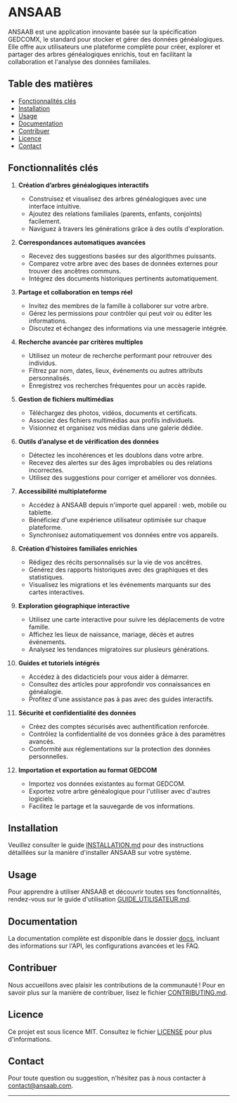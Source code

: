 # ANSAAB

ANSAAB est une application innovante basée sur la spécification GEDCOMX, le standard pour stocker et gérer des données généalogiques. Elle offre aux utilisateurs une plateforme complète pour créer, explorer et partager des arbres généalogiques enrichis, tout en facilitant la collaboration et l'analyse des données familiales.

## Table des matières

- [Fonctionnalités clés](#fonctionnalités-clés)
- [Installation](#installation)
- [Usage](#usage)
- [Documentation](#documentation)
- [Contribuer](#contribuer)
- [Licence](#licence)
- [Contact](#contact)

## Fonctionnalités clés

1. **Création d’arbres généalogiques interactifs**

   - Construisez et visualisez des arbres généalogiques avec une interface intuitive.
   - Ajoutez des relations familiales (parents, enfants, conjoints) facilement.
   - Naviguez à travers les générations grâce à des outils d'exploration.

2. **Correspondances automatiques avancées**

   - Recevez des suggestions basées sur des algorithmes puissants.
   - Comparez votre arbre avec des bases de données externes pour trouver des ancêtres communs.
   - Intégrez des documents historiques pertinents automatiquement.

3. **Partage et collaboration en temps réel**

   - Invitez des membres de la famille à collaborer sur votre arbre.
   - Gérez les permissions pour contrôler qui peut voir ou éditer les informations.
   - Discutez et échangez des informations via une messagerie intégrée.

4. **Recherche avancée par critères multiples**

   - Utilisez un moteur de recherche performant pour retrouver des individus.
   - Filtrez par nom, dates, lieux, événements ou autres attributs personnalisés.
   - Enregistrez vos recherches fréquentes pour un accès rapide.

5. **Gestion de fichiers multimédias**

   - Téléchargez des photos, vidéos, documents et certificats.
   - Associez des fichiers multimédias aux profils individuels.
   - Visionnez et organisez vos médias dans une galerie dédiée.

6. **Outils d’analyse et de vérification des données**

   - Détectez les incohérences et les doublons dans votre arbre.
   - Recevez des alertes sur des âges improbables ou des relations incorrectes.
   - Utilisez des suggestions pour corriger et améliorer vos données.

7. **Accessibilité multiplateforme**

   - Accédez à ANSAAB depuis n'importe quel appareil : web, mobile ou tablette.
   - Bénéficiez d'une expérience utilisateur optimisée sur chaque plateforme.
   - Synchronisez automatiquement vos données entre vos appareils.

8. **Création d’histoires familiales enrichies**

   - Rédigez des récits personnalisés sur la vie de vos ancêtres.
   - Générez des rapports historiques avec des graphiques et des statistiques.
   - Visualisez les migrations et les événements marquants sur des cartes interactives.

9. **Exploration géographique interactive**

   - Utilisez une carte interactive pour suivre les déplacements de votre famille.
   - Affichez les lieux de naissance, mariage, décès et autres événements.
   - Analysez les tendances migratoires sur plusieurs générations.

10. **Guides et tutoriels intégrés**

    - Accédez à des didacticiels pour vous aider à démarrer.
    - Consultez des articles pour approfondir vos connaissances en généalogie.
    - Profitez d'une assistance pas à pas avec des guides interactifs.

11. **Sécurité et confidentialité des données**

    - Créez des comptes sécurisés avec authentification renforcée.
    - Contrôlez la confidentialité de vos données grâce à des paramètres avancés.
    - Conformité aux réglementations sur la protection des données personnelles.

12. **Importation et exportation au format GEDCOM**

    - Importez vos données existantes au format GEDCOM.
    - Exportez votre arbre généalogique pour l'utiliser avec d'autres logiciels.
    - Facilitez le partage et la sauvegarde de vos informations.

## Installation

Veuillez consulter le guide [INSTALLATION.md](INSTALLATION.md) pour des instructions détaillées sur la manière d'installer ANSAAB sur votre système.

## Usage

Pour apprendre à utiliser ANSAAB et découvrir toutes ses fonctionnalités, rendez-vous sur le guide d'utilisation [GUIDE_UTILISATEUR.md](GUIDE_UTILISATEUR.md).

## Documentation

La documentation complète est disponible dans le dossier [docs](docs/), incluant des informations sur l'API, les configurations avancées et les FAQ.

## Contribuer

Nous accueillons avec plaisir les contributions de la communauté ! Pour en savoir plus sur la manière de contribuer, lisez le fichier [CONTRIBUTING.md](CONTRIBUTING.md).

## Licence

Ce projet est sous licence MIT. Consultez le fichier [LICENSE](LICENSE) pour plus d'informations.

## Contact

Pour toute question ou suggestion, n'hésitez pas à nous contacter à [contact@ansaab.com](mailto:contact@ansaab.link).

---
